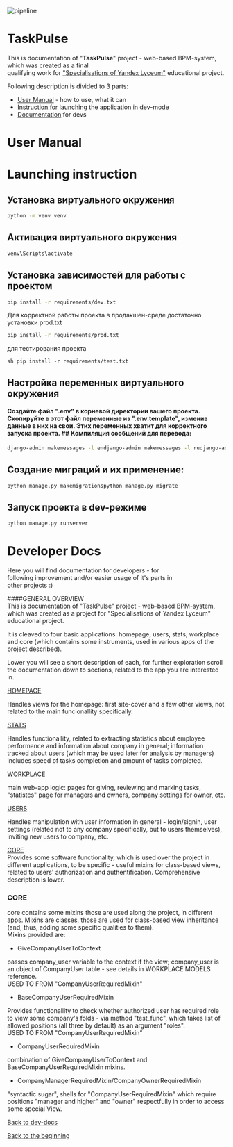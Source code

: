 
  
![pipeline](https://gitlab.crja72.ru/django_2023/projects/business-manager_14/badges/main/pipeline.svg)    
  
# TaskPulse  
  This is documentation of "__TaskPulse__" project - web-based BPM-system, which was created as a final     
qualifying work for ["Specialisations of Yandex Lyceum"](https://yandex.ru/support2/lyceum/ru/common-concepts/specialization) educational project.    
    
Following description is divided to 3 parts:     
* [User Manual](#user-manual) - how to use, what it can    
* [Instruction for launching](#launching-instruction) the application in dev-mode    
* [Documentation](#developer-docs) for devs     
    
# User Manual    
 # Launching instruction 
 ## Установка виртуального окружения 
 ```sh 
 python -m venv venv  
``` 
## Активация виртуального окружения 
```sh 
venv\Scripts\activate 
``` 
## Установка зависимостей для работы с проектом 
```sh 
pip install -r requirements/dev.txt  
``` 

Для корректной работы проекта в продакшен-среде достаточно установки prod.txt    

```sh 
pip install -r requirements/prod.txt  
```    
 для тестирования проекта    
```
sh pip install -r requirements/test.txt  
``` 
## Настройка переменных виртуального окружения 
#### Создайте файл ".env" в корневой директории вашего проекта. Скопируйте в этот файл переменные из ".env.template", изменив данные в них на свои. Этих переменных хватит для корректного запуска проекта. ## Компиляция сообщений для перевода: 
```sh 
django-admin makemessages -l endjango-admin makemessages -l rudjango-admin compilemessages  
``` 
## Создание миграций и их применение: 
```sh 
python manage.py makemigrationspython manage.py migrate  
``` 
## Запуск проекта в dev-режиме 
```sh 
python manage.py runserver  
```    
 # Developer Docs 

Here you will find documentation for developers - for     
following improvement and/or easier usage of it's parts in    
other projects :)  
  
####GENERAL OVERVIEW  
This is documentation of "TaskPulse" project - web-based BPM-system, which was created as a project for "Specialisations of Yandex Lyceum" educational project.   
  
It is cleaved to four basic applications: homepage, users, stats, workplace and core (which contains some instruments, used in various apps of the project described).   
  
Lower you will see a short description of each, for further exploration scroll the documentation down to sections, related to the app you are interested in.  
  
[HOMEPAGE]()  
  
Handles views for the homepage: first site-cover and a few other views, not related to the main funcionallity specifically.   
  
[STATS]()  
  
Handles functionallity, related to extracting statistics about employee performance and information about company in general; information tracked about users (which may be used later for analysis by managers) includes speed of tasks completion and amount of tasks completed.  
  
[WORKPLACE]()  
  
main web-app logic: pages for giving, reviewing and marking tasks, "statistcs" page for managers and owners, company settings for owner, etc.  
  
[USERS]()  
  
Handles manipulation with user information in general - login/signin, user settings (related not to any company specifically, but to users themselves), inviting new users to company, etc.  
  
[CORE](#core)  
Provides some software functionality, which is used over the project in different applications, to be specific - useful mixins for class-based views, related to users' authorization and authentification. Comprehensive description is lower.  
  
  
  
### CORE  

core contains some mixins those are used along the project, in different apps. Mixins are classes, those are used for class-based view inheritance (and, thus, adding some specific qualities to them).   
Mixins provided are:  
  
* GiveCompanyUserToContext  
  
passes company_user variable to the context if the view; company_user is an object of CompanyUser table - see details in WORKPLACE MODELS reference.   
USED TO FROM "CompanyUserRequiredMixin"  
  
  
* BaseCompanyUserRequiredMixin  
  
Provides functionallity to check whether authorized user has required role to view some company's folds - via method "test_func", which takes list of allowed positions (all three by default) as an argument "roles".  
USED TO FROM "CompanyUserRequiredMixin"  
  
  
* CompanyUserRequiredMixin   
  
combination of GiveCompanyUserToContext and BaseCompanyUserRequiredMixin mixins.  
  
  
* CompanyManagerRequiredMixin/CompanyOwnerRequiredMixin   
  
"syntactic sugar", shells for "CompanyUserRequiredMixin" which require positions "manager and higher" and "owner" respectfully in order to access some special View.  
  
[Back to dev-docs](#developer-docs)  
  
[Back to the beginning](#taskpulse)